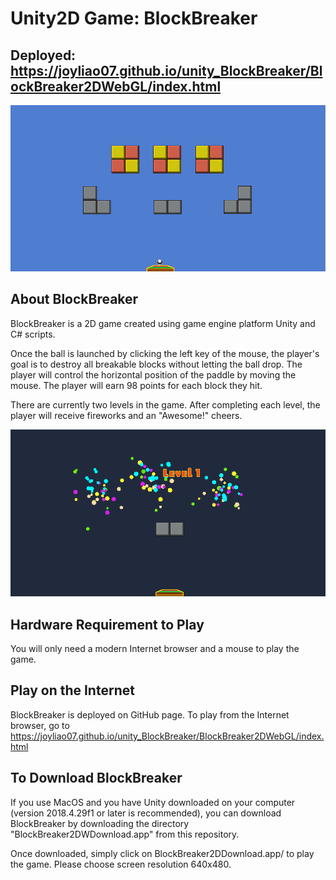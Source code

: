 # Unity2D Game: BlockBreaker
## Deployed: https://joyliao07.github.io/unity_BlockBreaker/BlockBreaker2DWebGL/index.html

<img src="https://github.com/joyliao07/unity_BlockBreaker/blob/main/assets/blockBreaker.png" alt="blockBreaker" width="650">

## About BlockBreaker

BlockBreaker is a 2D game created using game engine platform Unity and C# scripts.

Once the ball is launched by clicking the left key of the mouse, the player's goal is to destroy all breakable blocks without letting the ball drop. The player will control the horizontal position of the paddle by moving the mouse. The player will earn 98 points for each block they hit.

There are currently two levels in the game. After completing each level, the player will receive fireworks and an "Awesome!" cheers.

<img src="https://github.com/joyliao07/unity_BlockBreaker/blob/main/assets/fireworks.png" alt="fireWorks" width="650">

## Hardware Requirement to Play

You will only need a modern Internet browser and a mouse to play the game.



## Play on the Internet

BlockBreaker is deployed on GitHub page. To play from the Internet browser, go to https://joyliao07.github.io/unity_BlockBreaker/BlockBreaker2DWebGL/index.html



## To Download BlockBreaker

If you use MacOS and you have Unity downloaded on your computer (version 2018.4.29f1 or later is recommended), you can download BlockBreaker by downloading the directory "BlockBreaker2DWDownload.app" from this repository. 

Once downloaded, simply click on BlockBreaker2DDownload.app/ to play the game. Please choose screen resolution 640x480.





